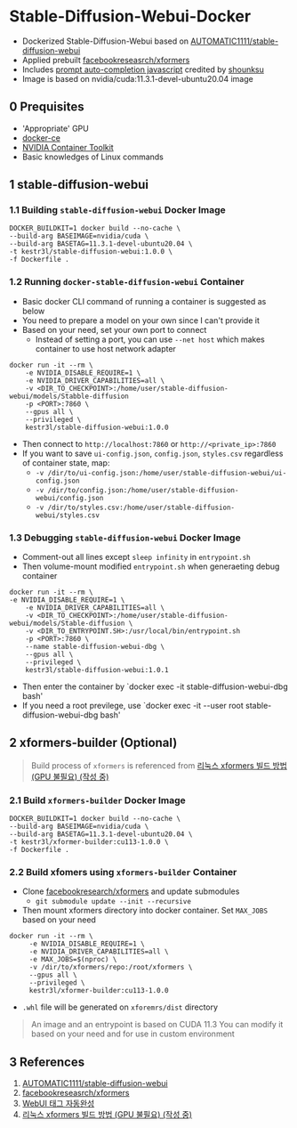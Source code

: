 # Stable-Diffusion-Webui-Docker
- Dockerized Stable-Diffusion-Webui based on [AUTOMATIC1111/stable-diffusion-webui](https://github.com/AUTOMATIC1111/stable-diffusion-webui)
- Applied prebuilt [facebookreseasrch/xformers](https://github.com/facebookresearch/xformers)
- Includes [prompt auto-completion javascript](https://greasyfork.org/ko/scripts/452929-webui-%ED%83%9C%EA%B7%B8-%EC%9E%90%EB%8F%99%EC%99%84%EC%84%B1) credited by [shounksu](https://greasyfork.org/ko/users/815641-shounksu)
- Image is based on nvidia/cuda:11.3.1-devel-ubuntu20.04 image

## 0 Prequisites

- 'Appropriate' GPU
- [docker-ce](https://docs.docker.com/engine/install/ubuntu/#install-using-the-convenience-script)
- [NVIDIA Container Toolkit](https://docs.nvidia.com/datacenter/cloud-native/container-toolkit/install-guide.html)
- Basic knowledges of Linux commands

## 1 stable-diffusion-webui

### 1.1 Building `stable-diffusion-webui` Docker Image

```shell
DOCKER_BUILDKIT=1 docker build --no-cache \
--build-arg BASEIMAGE=nvidia/cuda \
--build-arg BASETAG=11.3.1-devel-ubuntu20.04 \
-t kestr3l/stable-diffusion-webui:1.0.0 \
-f Dockerfile .
```

### 1.2 Running `docker-stable-diffusion-webui` Container

- Basic docker CLI command of running a container is suggested as below
- You need to prepare a model on your own since I can't provide it
- Based on your need, set your own port to connect
  - Instead of setting a port, you can use `--net host` which makes container to use host network adapter

```shell
docker run -it --rm \
    -e NVIDIA_DISABLE_REQUIRE=1 \
    -e NVIDIA_DRIVER_CAPABILITIES=all \
    -v <DIR_TO_CHECKPOINT>:/home/user/stable-diffusion-webui/models/Stabble-diffusion
    -p <PORT>:7860 \
    --gpus all \
    --privileged \
    kestr3l/stable-diffusion-webui:1.0.0
```

- Then connect to `http://localhost:7860` or `http://<private_ip>:7860`
- If you want to save `ui-config.json`, `config.json`, `styles.csv` regardless of container state, map:
  - `-v /dir/to/ui-config.json:/home/user/stable-diffusion-webui/ui-config.json`
  - `-v /dir/to/config.json:/home/user/stable-diffusion-webui/config.json`
  - `-v /dir/to/styles.csv:/home/user/stable-diffusion-webui/styles.csv`

### 1.3 Debugging `stable-diffusion-webui` Docker Image

- Comment-out all lines except `sleep infinity` in `entrypoint.sh`
- Then volume-mount modified `entrypoint.sh` when generaeting debug container

```shell
docker run -it --rm \                                                                                              -e NVIDIA_DISABLE_REQUIRE=1 \
    -e NVIDIA_DRIVER_CAPABILITIES=all \
    -v <DIR_TO_CHECKPOINT>:/home/user/stable-diffusion-webui/models/Stable-diffusion \
    -v <DIR_TO_ENTRYPOINT.SH>:/usr/local/bin/entrypoint.sh
    -p <PORT>:7860 \
    --name stable-diffusion-webui-dbg \
    --gpus all \
    --privileged \
    kestr3l/stable-diffusion-webui:1.0.1
```

- Then enter the container by `docker exec -it stable-diffusion-webui-dbg bash'
- If you need a root previlege, use `docker exec -it --user root stable-diffusion-webui-dbg bash'

## 2 xformers-builder (Optional)

> Build process of `xformers` is referenced from [리눅스 xformers 빌드 방법 (GPU 불필요) (작성 중)](https://arca.live/b/aiart/6066407)

### 2.1 Build `xformers-builder` Docker Image

```shell
DOCKER_BUILDKIT=1 docker build --no-cache \
--build-arg BASEIMAGE=nvidia/cuda \
--build-arg BASETAG=11.3.1-devel-ubuntu20.04 \
-t kestr3l/xformer-builder:cu113-1.0.0 \
-f Dockerfile .
```

### 2.2 Build xfomers using `xformers-builder` Container

- Clone [facebookresearch/xformers](https://github.com/facebookresearch/xformers) and update submodules
  - `git submodule update --init --recursive`
- Then mount xformers directory into docker container. Set `MAX_JOBS` based on your need

```
docker run -it --rm \
     -e NVIDIA_DISABLE_REQUIRE=1 \
     -e NVIDIA_DRIVER_CAPABILITIES=all \
     -e MAX_JOBS=$(nproc) \
     -v /dir/to/xformers/repo:/root/xformers \
     --gpus all \
     --privileged \
     kestr3l/xformer-builder:cu113-1.0.0
```

- `.whl` file will be generated on `xforemrs/dist` directory

> An image and an entrypoint is based on CUDA 11.3
> You can modify it based on your need and for use in custom environment

## 3 References

1. [AUTOMATIC1111/stable-diffusion-webui](https://github.com/AUTOMATIC1111/stable-diffusion-webui)
2. [facebookreseasrch/xformers](https://github.com/facebookresearch/xformers)
3. [WebUI 태그 자동완성](https://greasyfork.org/ko/scripts/452929-webui-%ED%83%9C%EA%B7%B8-%EC%9E%90%EB%8F%99%EC%99%84%EC%84%B1)
4. [리눅스 xformers 빌드 방법 (GPU 불필요) (작성 중)](https://arca.live/b/aiart/60664075) 
